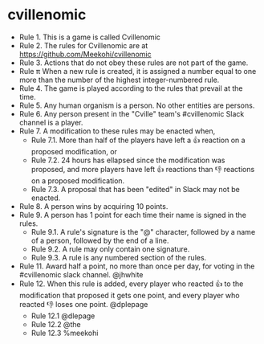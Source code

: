# cvillenomic

* Rule 1. This is a game is called Cvillenomic
* Rule 2. The rules for Cvillenomic are at https://github.com/Meekohi/cvillenomic
* Rule 3. Actions that do not obey these rules are not part of the game.
* Rule π​ When a new rule is created, it is assigned a number equal to one more than the number of the highest integer-numbered rule.
* Rule 4. The game is played according to the rules that prevail at the time.
* Rule 5. Any human organism is a person. No other entities are persons.
* Rule 6. Any person present in the "Cville" team's #cvillenomic Slack channel is a player.
* Rule 7. A modification to these rules may be enacted when,
  * Rule 7.1. More than half of the players have left a :+1: reaction on a proposed modification, or
  * Rule 7.2. 24 hours has ellapsed since the modification was proposed, and more players have left :+1: reactions than :-1: reactions on a proposed modification.
  * Rule 7.3. A proposal that has been "edited" in Slack may not be enacted.
* Rule 8. A person wins by acquiring 10 points.
* Rule 9. A person has 1 point for each time their name is signed in the rules.
  * Rule 9.1. A rule's signature is the "@" character, followed by a name of a person, followed by the end of a line.
  * Rule 9.2. A rule may only contain one signature.
  * Rule 9.3. A rule is any numbered section of the rules.
* Rule 11. Award half a point, no more than once per day, for voting in the #cvillenomic slack channel. @jhwhite
* Rule 12. When this rule is added, every player who reacted :thumbsup: to the modification that proposed it gets one point, and every player who reacted :thumbsdown: loses one point. @dplepage
  * Rule 12.1 @dlepage
  * Rule 12.2 @the
  * Rule 12.3 %meekohi
